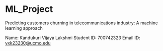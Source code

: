 # ML_Project
Predicting customers churning in telecommunications industry: A machine learning approach

Name: Kandukuri Vijaya Lakshmi
Student ID: 700742323
Email ID: vxk23230@ucmo.edu
